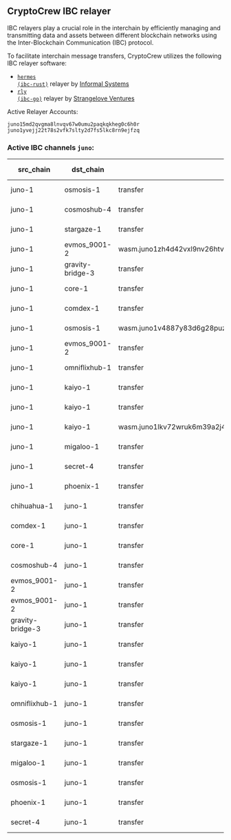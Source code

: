 ## CryptoCrew IBC relayer
IBC relayers play a crucial role in the interchain by efficiently managing and transmitting data and assets between different blockchain networks using the Inter-Blockchain Communication (IBC) protocol.

To facilitate interchain message transfers, CryptoCrew utilizes the following IBC relayer software: 
- <a href="https://github.com/informalsystems/hermes"><code>hermes (ibc-rust)</code></a> relayer by [Informal Systems](https://github.com/informalsystems)
- <a href="https://github.com/cosmos/relayer"><code>rly (ibc-go)</code></a> relayer by [Strangelove Ventures](https://github.com/strangelove-ventures)

Active Relayer Accounts:
```
juno15md2qvgma8lnvqv67w0umu2paqkqkheg0c6h0r
juno1yvejj22t78s2vfk7slty2d7fs5lkc8rn9ejfzq
```

### Active IBC channels `juno`:
| src_chain | dst_chain | IBC port | IBC channel |
| --------------- | --------------- | ------------ | ------------------- |
| juno-1 | osmosis-1 | transfer | channel-0 |
| juno-1 | cosmoshub-4 | transfer | channel-1 |
| juno-1 | stargaze-1 | transfer | channel-20 |
| juno-1 | evmos_9001-2 | wasm.juno1zh4d42vxl9nv26htvu28k86vmy0tfusngdlknk7z37mkylkke2lslqzv6m | channel-205 |
| juno-1 | gravity-bridge-3 | transfer | channel-31 |
| juno-1 | core-1 | transfer | channel-33 |
| juno-1 | comdex-1 | transfer | channel-36 |
| juno-1 | osmosis-1 | wasm.juno1v4887y83d6g28puzvt8cl0f3cdhd3y6y9mpysnsp3k8krdm7l6jqgm0rkn | channel-47 |
| juno-1 | evmos_9001-2 | transfer | channel-70 |
| juno-1 | omniflixhub-1 | transfer | channel-78 |
| juno-1 | kaiyo-1 | transfer | channel-87 |
| juno-1 | kaiyo-1 | transfer | channel-88 |
| juno-1 | kaiyo-1 | wasm.juno1lkv72wruk6m39a2j4ps036hzxyhjccwncgfzzcaqxuwndg5x0ghqa8mrhg | channel-97 |
| juno-1 | migaloo-1 | transfer | channel-210 |
| juno-1 | secret-4 | transfer | channel-48 |
| juno-1 | phoenix-1 | transfer | channel-86 |
| chihuahua-1 | juno-1 | transfer | channel-11 |
| comdex-1 | juno-1 | transfer | channel-18 |
| core-1 | juno-1 | transfer | channel-37 |
| cosmoshub-4 | juno-1 | transfer | channel-207 |
| evmos_9001-2 | juno-1 | transfer | channel-41 |
| evmos_9001-2 | juno-1 | transfer | channel-5 |
| gravity-bridge-3 | juno-1 | transfer | channel-8 |
| kaiyo-1 | juno-1 | transfer | channel-1 |
| kaiyo-1 | juno-1 | transfer | channel-2 |
| kaiyo-1 | juno-1 | transfer | channel-31 |
| omniflixhub-1 | juno-1 | transfer | channel-20 |
| osmosis-1 | juno-1 | transfer | channel-42 |
| stargaze-1 | juno-1 | transfer | channel-5 |
| migaloo-1 | juno-1 | transfer | channel-1 |
| osmosis-1 | juno-1 | transfer | channel-169 |
| phoenix-1 | juno-1 | transfer | channel-2 |
| secret-4 | juno-1 | transfer | channel-8 |